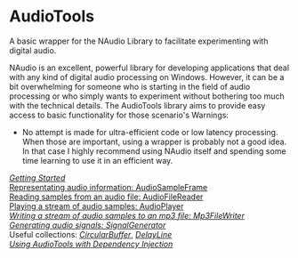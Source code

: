 # AudioTools
A basic wrapper for the NAudio Library to facilitate experimenting with digital audio.    

NAudio is an excellent, powerful library for developing applications that deal with any kind of digital audio processing on Windows. However, it can be a bit overwhelming for someone who is starting in the field of audio processing or who simply wants to experiment without bothering too much with the technical details.
The AudioTools library aims to provide easy access to basic functionality for those scenario's
Warnings:
* No attempt is made for ultra-efficient code or low latency processing. When those are important, using a wrapper is probably not a good idea. In that case I highly recommend using NAudio itself and spending some time learning to use it in an efficient way.

*[Getting Started](Docs/GettingStarted.md)*    
[Representating audio information: AudioSampleFrame](Docs/AudioSampleFrame.md)   
[Reading samples from an audio file: AudioFileReader](Docs/AudioFileReader.md)   
[Playing a stream of audio samples: AudioPlayer](Docs/AudioPlayer.md)       
*[Writing a stream of audio samples to an mp3 file: Mp3FileWriter](Docs/Mp3FileWriter.md)*    
*[Generating audio signals: SignalGenerator](Docs/SignalGenerator.md)*    
Useful collections: *[CircularBuffer](Docs/circularBuffer.md)*, *[DelayLine](Docs/DelayLine.md)*     
*[Using AudioTools with Dependency Injection](Docs/DependencyInjection.md)*
  
